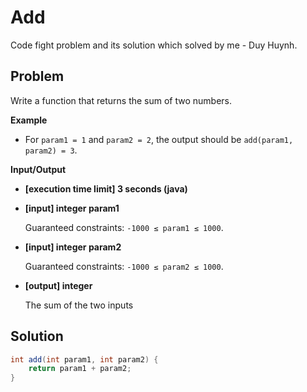 # Add

 Code fight problem and its solution which solved by me - Duy Huynh.
 
## Problem

Write a function that returns the sum of two numbers.

**Example**

* For `param1 = 1` and `param2 = 2`, the output should be
 `add(param1, param2) = 3`.

**Input/Output**

* **[execution time limit] 3 seconds (java)**

* **[input] integer param1**

    Guaranteed constraints:
    `-1000 ≤ param1 ≤ 1000`.

* **[input] integer param2**

    Guaranteed constraints:
    `-1000 ≤ param2 ≤ 1000`.

* **[output] integer**

    The sum of the two inputs

## Solution


```Java
int add(int param1, int param2) {
    return param1 + param2;
}
```

